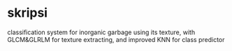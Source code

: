 # skripsi
classification system for inorganic garbage using its texture, with GLCM&amp;GLRLM for texture extracting, and improved KNN for class predictor
